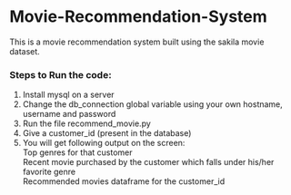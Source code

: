# Movie-Recommendation-System
This is a movie recommendation system built using the sakila movie dataset.

### Steps to Run the code:
1.  Install mysql on a server
2.  Change the db_connection global variable using your own hostname, username and password
3.  Run the file recommend_movie.py
4.  Give a customer_id (present in the database)
5.  You will get following output on the screen:  
    Top genres for that customer  
    Recent movie purchased by the customer which falls under his/her favorite genre  
    Recommended movies dataframe for the customer_id  
    
    
